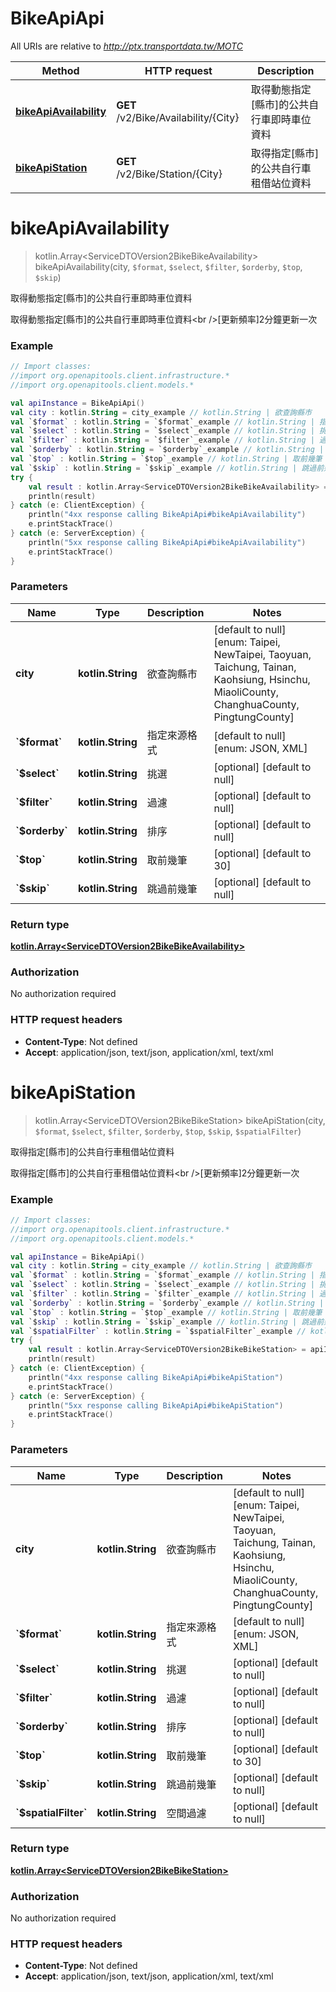 # BikeApiApi

All URIs are relative to *http://ptx.transportdata.tw/MOTC*

Method | HTTP request | Description
------------- | ------------- | -------------
[**bikeApiAvailability**](BikeApiApi.md#bikeApiAvailability) | **GET** /v2/Bike/Availability/{City} | 取得動態指定[縣市]的公共自行車即時車位資料
[**bikeApiStation**](BikeApiApi.md#bikeApiStation) | **GET** /v2/Bike/Station/{City} | 取得指定[縣市]的公共自行車租借站位資料


<a name="bikeApiAvailability"></a>
# **bikeApiAvailability**
> kotlin.Array&lt;ServiceDTOVersion2BikeBikeAvailability&gt; bikeApiAvailability(city, `$format`, `$select`, `$filter`, `$orderby`, `$top`, `$skip`)

取得動態指定[縣市]的公共自行車即時車位資料

取得動態指定[縣市]的公共自行車即時車位資料&lt;br /&gt;[更新頻率]2分鐘更新一次

### Example
```kotlin
// Import classes:
//import org.openapitools.client.infrastructure.*
//import org.openapitools.client.models.*

val apiInstance = BikeApiApi()
val city : kotlin.String = city_example // kotlin.String | 欲查詢縣市
val `$format` : kotlin.String = `$format`_example // kotlin.String | 指定來源格式
val `$select` : kotlin.String = `$select`_example // kotlin.String | 挑選
val `$filter` : kotlin.String = `$filter`_example // kotlin.String | 過濾
val `$orderby` : kotlin.String = `$orderby`_example // kotlin.String | 排序
val `$top` : kotlin.String = `$top`_example // kotlin.String | 取前幾筆
val `$skip` : kotlin.String = `$skip`_example // kotlin.String | 跳過前幾筆
try {
    val result : kotlin.Array<ServiceDTOVersion2BikeBikeAvailability> = apiInstance.bikeApiAvailability(city, `$format`, `$select`, `$filter`, `$orderby`, `$top`, `$skip`)
    println(result)
} catch (e: ClientException) {
    println("4xx response calling BikeApiApi#bikeApiAvailability")
    e.printStackTrace()
} catch (e: ServerException) {
    println("5xx response calling BikeApiApi#bikeApiAvailability")
    e.printStackTrace()
}
```

### Parameters

Name | Type | Description  | Notes
------------- | ------------- | ------------- | -------------
 **city** | **kotlin.String**| 欲查詢縣市 | [default to null] [enum: Taipei, NewTaipei, Taoyuan, Taichung, Tainan, Kaohsiung, Hsinchu, MiaoliCounty, ChanghuaCounty, PingtungCounty]
 **&#x60;$format&#x60;** | **kotlin.String**| 指定來源格式 | [default to null] [enum: JSON, XML]
 **&#x60;$select&#x60;** | **kotlin.String**| 挑選 | [optional] [default to null]
 **&#x60;$filter&#x60;** | **kotlin.String**| 過濾 | [optional] [default to null]
 **&#x60;$orderby&#x60;** | **kotlin.String**| 排序 | [optional] [default to null]
 **&#x60;$top&#x60;** | **kotlin.String**| 取前幾筆 | [optional] [default to 30]
 **&#x60;$skip&#x60;** | **kotlin.String**| 跳過前幾筆 | [optional] [default to null]

### Return type

[**kotlin.Array&lt;ServiceDTOVersion2BikeBikeAvailability&gt;**](ServiceDTOVersion2BikeBikeAvailability.md)

### Authorization

No authorization required

### HTTP request headers

 - **Content-Type**: Not defined
 - **Accept**: application/json, text/json, application/xml, text/xml

<a name="bikeApiStation"></a>
# **bikeApiStation**
> kotlin.Array&lt;ServiceDTOVersion2BikeBikeStation&gt; bikeApiStation(city, `$format`, `$select`, `$filter`, `$orderby`, `$top`, `$skip`, `$spatialFilter`)

取得指定[縣市]的公共自行車租借站位資料

取得指定[縣市]的公共自行車租借站位資料&lt;br /&gt;[更新頻率]2分鐘更新一次

### Example
```kotlin
// Import classes:
//import org.openapitools.client.infrastructure.*
//import org.openapitools.client.models.*

val apiInstance = BikeApiApi()
val city : kotlin.String = city_example // kotlin.String | 欲查詢縣市
val `$format` : kotlin.String = `$format`_example // kotlin.String | 指定來源格式
val `$select` : kotlin.String = `$select`_example // kotlin.String | 挑選
val `$filter` : kotlin.String = `$filter`_example // kotlin.String | 過濾
val `$orderby` : kotlin.String = `$orderby`_example // kotlin.String | 排序
val `$top` : kotlin.String = `$top`_example // kotlin.String | 取前幾筆
val `$skip` : kotlin.String = `$skip`_example // kotlin.String | 跳過前幾筆
val `$spatialFilter` : kotlin.String = `$spatialFilter`_example // kotlin.String | 空間過濾
try {
    val result : kotlin.Array<ServiceDTOVersion2BikeBikeStation> = apiInstance.bikeApiStation(city, `$format`, `$select`, `$filter`, `$orderby`, `$top`, `$skip`, `$spatialFilter`)
    println(result)
} catch (e: ClientException) {
    println("4xx response calling BikeApiApi#bikeApiStation")
    e.printStackTrace()
} catch (e: ServerException) {
    println("5xx response calling BikeApiApi#bikeApiStation")
    e.printStackTrace()
}
```

### Parameters

Name | Type | Description  | Notes
------------- | ------------- | ------------- | -------------
 **city** | **kotlin.String**| 欲查詢縣市 | [default to null] [enum: Taipei, NewTaipei, Taoyuan, Taichung, Tainan, Kaohsiung, Hsinchu, MiaoliCounty, ChanghuaCounty, PingtungCounty]
 **&#x60;$format&#x60;** | **kotlin.String**| 指定來源格式 | [default to null] [enum: JSON, XML]
 **&#x60;$select&#x60;** | **kotlin.String**| 挑選 | [optional] [default to null]
 **&#x60;$filter&#x60;** | **kotlin.String**| 過濾 | [optional] [default to null]
 **&#x60;$orderby&#x60;** | **kotlin.String**| 排序 | [optional] [default to null]
 **&#x60;$top&#x60;** | **kotlin.String**| 取前幾筆 | [optional] [default to 30]
 **&#x60;$skip&#x60;** | **kotlin.String**| 跳過前幾筆 | [optional] [default to null]
 **&#x60;$spatialFilter&#x60;** | **kotlin.String**| 空間過濾 | [optional] [default to null]

### Return type

[**kotlin.Array&lt;ServiceDTOVersion2BikeBikeStation&gt;**](ServiceDTOVersion2BikeBikeStation.md)

### Authorization

No authorization required

### HTTP request headers

 - **Content-Type**: Not defined
 - **Accept**: application/json, text/json, application/xml, text/xml

